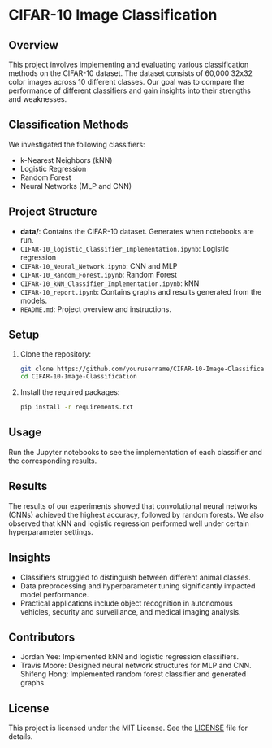 # CIFAR-10 Image Classification

## Overview
This project involves implementing and evaluating various classification methods on the CIFAR-10 dataset. The dataset consists of 60,000 32x32 color images across 10 different classes. Our goal was to compare the performance of different classifiers and gain insights into their strengths and weaknesses.

## Classification Methods
We investigated the following classifiers:
- k-Nearest Neighbors (kNN)
- Logistic Regression
- Random Forest
- Neural Networks (MLP and CNN)

## Project Structure
- **data/**: Contains the CIFAR-10 dataset. Generates when notebooks are run.
- ``CIFAR-10_logistic_Classifier_Implementation.ipynb``: Logistic regression
- ``CIFAR-10_Neural_Network.ipynb``: CNN and MLP
- ``CIFAR-10_Random_Forest.ipynb``: Random Forest
- ``CIFAR-10_kNN_Classifier_Implementation.ipynb``: kNN
- ``CIFAR-10_report.ipynb``: Contains graphs and results generated from the models.
- ``README.md``: Project overview and instructions.

## Setup
1. Clone the repository:
   ```bash
   git clone https://github.com/yourusername/CIFAR-10-Image-Classification.git
   cd CIFAR-10-Image-Classification
2. Install the required packages:
   ```bash
   pip install -r requirements.txt

## Usage
Run the Jupyter notebooks to see the implementation of each classifier and the corresponding results.

## Results
The results of our experiments showed that convolutional neural networks (CNNs) achieved the highest accuracy, followed by random forests. We also observed that kNN and logistic regression performed well under certain hyperparameter settings.

## Insights 
- Classifiers struggled to distinguish between different animal classes.
- Data preprocessing and hyperparameter tuning significantly impacted model performance.
- Practical applications include object recognition in autonomous vehicles, security and surveillance, and medical imaging analysis.

## Contributors
- Jordan Yee: Implemented kNN and logistic regression classifiers.
- Travis Moore: Designed neural network structures for MLP and CNN.
 Shifeng Hong: Implemented random forest classifier and generated graphs.

## License
This project is licensed under the MIT License. See the [LICENSE](LICENSE) file for details.

